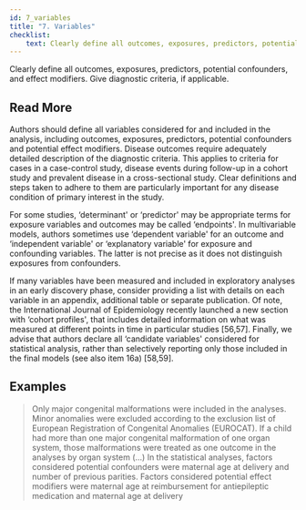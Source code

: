```yaml
---
id: 7_variables
title: "7. Variables"
checklist: 
    text: Clearly define all outcomes, exposures, predictors, potential confounders, and effect modifiers. Give diagnostic criteria, if applicable.
---
```

Clearly define all outcomes, exposures, predictors, potential confounders, and effect modifiers. Give diagnostic criteria, if applicable.

## Read More

Authors should define all variables considered for and included in the analysis, including outcomes, exposures, predictors, potential confounders and potential effect modifiers. Disease outcomes require adequately detailed description of the diagnostic criteria. This applies to criteria for cases in a case-control study, disease events during follow-up in a cohort study and prevalent disease in a cross-sectional study. Clear definitions and steps taken to adhere to them are particularly important for any disease condition of primary interest in the study.

For some studies, ‘determinant' or ‘predictor' may be appropriate terms for exposure variables and outcomes may be called ‘endpoints'. In multivariable models, authors sometimes use ‘dependent variable' for an outcome and ‘independent variable' or ‘explanatory variable' for exposure and confounding variables. The latter is not precise as it does not distinguish exposures from confounders.

If many variables have been measured and included in exploratory analyses in an early discovery phase, consider providing a list with details on each variable in an appendix, additional table or separate publication. Of note, the International Journal of Epidemiology recently launched a new section with ‘cohort profiles', that includes detailed information on what was measured at different points in time in particular studies [56,57]. Finally, we advise that authors declare all ‘candidate variables' considered for statistical analysis, rather than selectively reporting only those included in the final models (see also item 16a) [58,59].

## Examples

> Only major congenital malformations were included in the analyses. Minor anomalies were excluded according to the exclusion list of European Registration of Congenital Anomalies (EUROCAT). If a child had more than one major congenital malformation of one organ system, those malformations were treated as one outcome in the analyses by organ system (…) In the statistical analyses, factors considered potential confounders were maternal age at delivery and number of previous parities. Factors considered potential effect modifiers were maternal age at reimbursement for antiepileptic medication and maternal age at delivery